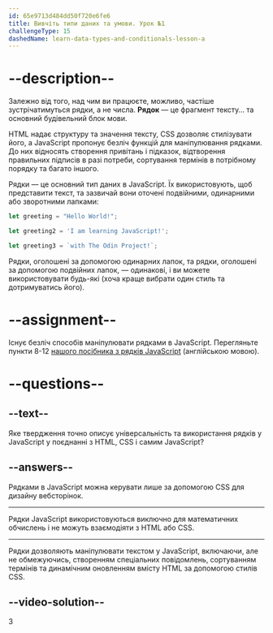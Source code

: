 ```yaml
---
id: 65e9713d484dd50f720e6fe6
title: Вивчіть типи даних та умови. Урок №1
challengeType: 15
dashedName: learn-data-types-and-conditionals-lesson-a
---
```


# --description--

Залежно від того, над чим ви працюєте, можливо, частіше зустрічатимуться рядки, а не числа. **Рядок** — це фрагмент тексту… та основний будівельний блок мови.

HTML надає структуру та значення тексту, CSS дозволяє стилізувати його, а JavaScript пропонує безліч функцій для маніпулювання рядками. До них відносять створення привітань і підказок, відтворення правильних підписів в разі потреби, сортування термінів в потрібному порядку та багато іншого.

Рядки — це основний тип даних в JavaScript. Їх використовують, щоб представити текст, та зазвичай вони оточені подвійними, одинарними або зворотними лапками:

```javascript
let greeting = "Hello World!";

let greeting2 = 'I am learning JavaScript!';

let greeting3 = `with The Odin Project!`;
```

Рядки, оголошені за допомогою одинарних лапок, та рядки, оголошені за допомогою подвійних лапок, — одинакові, і ви можете використовувати будь-які (хоча краще вибрати один стиль та дотримуватись його).

# --assignment--

Існує безліч способів маніпулювати рядками в JavaScript. Перегляньте пункти 8-12 <a href="https://www.freecodecamp.org/news/javascript-string-handbook/" target="_blank">нашого посібника з рядків JavaScript</a> (англійською мовою).

# --questions--

## --text--

Яке твердження точно описує універсальність та використання рядків у JavaScript у поєднанні з HTML, CSS і самим JavaScript?

## --answers--

Рядками в JavaScript можна керувати лише за допомогою CSS для дизайну вебсторінок.

---

Рядки JavaScript використовуються виключно для математичних обчислень і не можуть взаємодіяти з HTML або CSS.

---

Рядки дозволяють маніпулювати текстом у JavaScript, включаючи, але не обмежуючись, створенням спеціальних повідомлень, сортуванням термінів та динамічним оновленням вмісту HTML за допомогою стилів CSS.


## --video-solution--

3
